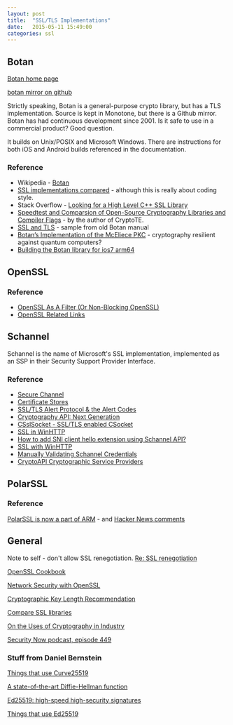 ```yaml
---
layout: post
title:  "SSL/TLS Implementations"
date:   2015-05-11 15:49:00
categories: ssl
---
```


## Botan

[Botan home page](http://botan.randombit.net/)

[botan mirror on github](https://github.com/randombit/botan)

Strictly speaking, Botan is a general-purpose crypto library, but has a
TLS implementation. Source is kept in Monotone, but there is a Github
mirror. Botan has had continuous development since 2001. Is it safe to
use in a commercial product? Good question.

It builds on Unix/POSIX and Microsoft Windows. There are instructions for
both iOS and Android builds referenced in the documentation.

### Reference

* Wikipedia - [Botan](http://en.wikipedia.org/wiki/Botan_(programming_library))
* [SSL implementations compared](http://tstarling.com/blog/2014/04/ssl-implementations-compared/) - although this is really about coding style.
* Stack Overflow - [Looking for a High Level C++ SSL Library](http://stackoverflow.com/questions/4236526/looking-for-a-high-level-c-ssl-library)
* [Speedtest and Comparsion of Open-Source Cryptography Libraries and Compiler Flags](https://panthema.net/2008/0714-cryptography-speedtest-comparison/) - by the author of CryptoTE.
* [SSL and TLS](https://archive.is/mstSu) - sample from old Botan manual
* [Botan’s Implementation of the McEliece PKC](http://www.cryptosource.de/docs/mceliece_in_botan.pdf) - cryptography resilient against quantum computers?
* [Building the Botan library for ios7 arm64](http://www.codeitive.com/0miVjWPVVj/building-the-botan-library-for-ios7-arm64.html)

## OpenSSL

### Reference

* [OpenSSL As A Filter (Or Non-Blocking OpenSSL)](http://funcptr.net/2012/04/08/openssl-as-a-filter-(or-non-blocking-openssl)/)
* [OpenSSL Related Links](https://wiki.openssl.org/index.php/Related_Links)

## Schannel

Schannel is the name of Microsoft's SSL implementation, implemented as an SSP in
their Security Support Provider Interface.

### Reference

* [Secure Channel](https://msdn.microsoft.com/en-us/library/windows/desktop/aa380123(v=vs.85).aspx)
* [Certificate Stores](https://msdn.microsoft.com/en-us/library/windows/desktop/aa374752(v=vs.85).aspx)
* [SSL/TLS Alert Protocol & the Alert Codes](http://blogs.msdn.com/b/kaushal/archive/2012/10/06/ssl-tls-alert-protocol-amp-the-alert-codes.aspx)
* [Cryptography API: Next Generation](https://msdn.microsoft.com/en-us/library/windows/desktop/aa376210(v=vs.85).aspx)
* [CSslSocket - SSL/TLS enabled CSocket](http://www.codeproject.com/Articles/1600/CSslSocket-SSL-TLS-enabled-CSocket)
* [SSL in WinHTTP](https://msdn.microsoft.com/en-us/library/aa384076.aspx)
* [How to add SNI client hello extension using Schannel API?](https://social.msdn.microsoft.com/Forums/en-US/69060634-9209-47d2-a03c-05042906af73/how-to-add-sni-client-hello-extension-using-schannel-api?forum=windowssecurity)
* [SSL with WinHTTP](http://stackoverflow.com/questions/7464860/ssl-with-winhttp)
* [Manually Validating Schannel Credentials](https://msdn.microsoft.com/en-us/library/windows/desktop/aa378740(v=vs.85).aspx)
* [CryptoAPI Cryptographic Service Providers](https://msdn.microsoft.com/en-us/library/windows/desktop/bb931357(v=vs.85).aspx)

## PolarSSL

### Reference

[PolarSSL is now a part of ARM](https://tls.mbed.org/tech-updates/blog/polarssl-part-of-arm) - and [Hacker News comments](https://news.ycombinator.com/item?id=8652019)

## General

Note to self - don't allow SSL renegotiation. [Re: SSL renegotiation](http://www.postgresql.org/message-id/51DE30DF.3080604@chittenden.org)

[OpenSSL Cookbook](https://www.feistyduck.com/books/openssl-cookbook/)

[Network Security with OpenSSL](http://shop.oreilly.com/product/9780596002701.do)

[Cryptographic Key Length Recommendation](http://www.keylength.com/)

[Compare SSL libraries](http://curl.haxx.se/docs/ssl-compared.html)

[On the Uses of Cryptography in Industry](http://hmurat.bilkent.edu.tr/27122014-cryptography-industry.pdf)

[Security Now podcast, episode 449](https://www.grc.com/sn/sn-449.htm)

### Stuff from Daniel Bernstein

[Things that use Curve25519](http://ianix.com/pub/curve25519-deployment.html)

[A state-of-the-art Diffie-Hellman function](http://cr.yp.to/ecdh.html)

[Ed25519: high-speed high-security signatures](http://ed25519.cr.yp.to/)

[Things that use Ed25519](http://ianix.com/pub/ed25519-deployment.html)
